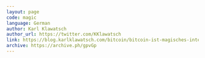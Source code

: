 ```yaml
---
layout: page
code: magic
language: German
author: Karl Klawatsch
author_url: https://twitter.com/KKlawatsch
link: https://blog.karlklawatsch.com/bitcoin/bitcoin-ist-magisches-internet-geld/
archive: https://archive.ph/gpvGp
---
```

